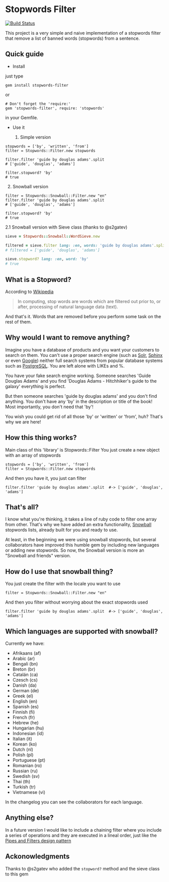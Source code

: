 Stopwords Filter
================

[![Build Status](https://travis-ci.org/brenes/stopwords-filter.svg?branch=master)](https://travis-ci.org/brenes/stopwords-filter)

This project is a very simple and naive implementation of a stopwords filter that remove a list of banned words (stopwords) from a sentence.

Quick guide
-----------

* Install

just type

```
gem install stopwords-filter
```

or

```
# Don't forget the 'require:'
gem 'stopwords-filter', require: 'stopwords'
```

in your Gemfile.

* Use it

  1. Simple version

```
stopwords = ['by', 'written', 'from']
filter = Stopwords::Filter.new stopwords

filter.filter 'guide by douglas adams'.split
# ['guide', 'douglas', 'adams']

filter.stopword? 'by'
# true
```

  2. Snowball version


```
filter = Stopwords::Snowball::Filter.new "en"
filter.filter 'guide by douglas adams'.split
# ['guide', 'douglas', 'adams']

filter.stopword? 'by'
# true
```

  2.1 Snowball version with Sieve class (thanks to @s2gatev)

```ruby
sieve = Stopwords::Snowball::WordSieve.new

filtered = sieve.filter lang: :en, words: 'guide by douglas adams'.split
# filtered = ['guide', 'douglas', 'adams']

sieve.stopword? lang: :en, word: 'by'
# true
```



What is a Stopword?
-------------------

According to [Wikipedia][wikipedia_stopwords]

> In computing, stop words are words which are filtered out prior to, or after, processing of natural language data (text).

And that's it. Words that are removed before you perform some task on the rest of them.

Why would I want to remove anything?
------------------------------------

Imagine you have a database of products and you want your customers to search on them. You can't use a proper search engine (such as [Solr][solr], [Sphinx][sphinx] or even [Google][google]) neither full search systems from popular database systems such as [PostgreSQL][postgre]. You are left alone with LIKEs and %.

You have your fake search engine working. Someone searches 'Guide Douglas Adams' and you find 'Douglas Adams - Hitchhiker's guide to the galaxy' everything is perfect.

But then someone searches 'guide by douglas adams' and you don't find anything. You don't have any 'by' in the description or title of the book! Most importantly, you don't need that 'by'!

You wish you could get rid of all those 'by' or 'written' or 'from', huh? That's why we are here!

How this thing works?
---------------------

Main class of this 'library' is Stopwords::Filter You just create a new object with an array of stopwords

```
stopwords = ['by', 'written', 'from']
filter = Stopwords::Filter.new stopwords
```

And then you have it, you just can filter

```
filter.filter 'guide by douglas adams'.split  #-> ['guide', 'douglas', 'adams']
```

That's all?
-----------

I know what you're thinking, it takes a line of ruby code to filter one array from other. That's why we have added an extra functionality, [Snowball][wikipedia_snowball] stopwords lists, already built for you and ready to use.

At least, in the beginning we were using snowball stopwords, but several collaborators have improved this humble gem by including new languages or adding new stopwords. So now, the Snowball version is more an "Snowball and friends" version.

How do I use that snowball thing?
---------------------------------

You just create the filter with the locale you want to use

```
filter = Stopwords::Snowball::Filter.new "en"
```

And then you filter without worrying about the exact stopwords used

```
filter.filter 'guide by douglas adams'.split  #-> ['guide', 'douglas', 'adams']
```

Which languages are supported with snowball?
-------------------------------------------

Currently we have:

  * Afrikaans (af)
  * Arabic (ar)
  * Bengali (bn)
  * Breton (br)
  * Catalán (ca)
  * Czesch (cs)
  * Danish (da)
  * German (de)
  * Greek (el)
  * English (en)
  * Spanish (es)
  * Finnish (fi)
  * French (fr)
  * Hebrew (he)
  * Hungarian (hu)
  * Indonesian (id)
  * Italian (it)
  * Korean (ko)
  * Dutch (nl)
  * Polish (pl)
  * Portuguese (pt)
  * Romanian (ro)
  * Russian (ru)
  * Swedish (sv)
  * Thai (th)
  * Turkish (tr)
  * Vietnamese (vi)

In the changelog you can see the collaborators for each language.

Anything else?
--------------

In a future version I would like to include a chaining filter where you include a series of operations and they are executed in a lineal order, just like the [Pipes and Filters design pattern][wikipedia_pipes_filters]

Ackonowledgments
----------------

Thanks to @s2gatev who added the `stopword?` method and the sieve class to this gem

  [wikipedia_stopwords]: http://en.wikipedia.org/wiki/Stopword
  [solr]: https://github.com/sunspot/sunspot
  [sphinx]: https://github.com/freelancing-god/thinking-sphinx
  [google]: https://github.com/alexreisner/google_custom_search
  [postgre]: https://github.com/Casecommons/pg_search
  [wikipedia_snowball]: http://en.wikipedia.org/wiki/Snowball_programming_language
  [wikipedia_pipes_filters]: http://en.wikipedia.org/wiki/Pipes_and_filters

